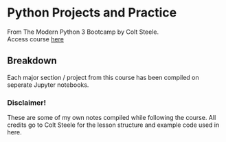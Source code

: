 # Python Projects and Practice
From The Modern Python 3 Bootcamp by Colt Steele.\
Access course [here](https://www.udemy.com/share/101WrO3@RzHDVEpmMSYR-DhZRXJPxd1bw4p-DAIT3c5J4xYVpbBNU_r-Lhw-RyTVcYPNZxuteA==/)

## Breakdown
Each major section / project from this course has been compiled on seperate Jupyter notebooks.

### Disclaimer!
These are some of my own notes compiled while following the course. All credits go to Colt Steele for the lesson structure and example code used in here. 
